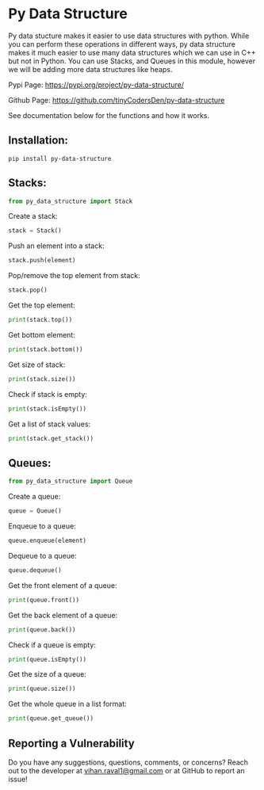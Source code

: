 # Py Data Structure
Py data stucture makes it easier to use data structures with python. While you can perform these operations in different ways, py data structure makes it much easier to use many data structures which we can use in C++ but not in Python. You can use Stacks, and Queues in this module, however we will be adding more data structures like heaps. <br>

Pypi Page: https://pypi.org/project/py-data-structure/

Github Page: https://github.com/tinyCodersDen/py-data-structure

See documentation below for the functions and how it works. 


## Installation:
```
pip install py-data-structure
```

## Stacks:
```python
from py_data_structure import Stack
```

Create a stack:

```python
stack = Stack()
```

Push an element into a stack:

```python
stack.push(element)
```

Pop/remove the top element from stack:

```python
stack.pop()
```

Get the top element:

```python
print(stack.top())
```

Get bottom element:

```python
print(stack.bottom())
```

Get size of stack:

```python
print(stack.size())
```

Check if stack is empty:

```python
print(stack.isEmpty())
```

Get a list of stack values:

```python
print(stack.get_stack())
```

## Queues:
```python
from py_data_structure import Queue
```

Create a queue:

```python
queue = Queue()
```

Enqueue to a queue:

```python
queue.enqueue(element)
```

Dequeue to a queue:

```python
queue.dequeue()
```

Get the front element of a queue:

```python
print(queue.front())
```

Get the back element of a queue:

```python
print(queue.back())
```

Check if a queue is empty:

```python
print(queue.isEmpty())
```

Get the size of a queue:

```python
print(queue.size())
```

Get the whole queue in a list format:

```python
print(queue.get_queue())
```
## Reporting a Vulnerability

Do you have any suggestions, questions, comments, or concerns? Reach out to the developer at vihan.raval1@gmail.com or at GitHub to report an issue!
